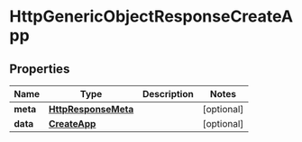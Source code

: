 # HttpGenericObjectResponseCreateApp

## Properties
Name | Type | Description | Notes
------------ | ------------- | ------------- | -------------
**meta** | [**HttpResponseMeta**](HttpResponseMeta.md) |  |  [optional]
**data** | [**CreateApp**](CreateApp.md) |  |  [optional]
